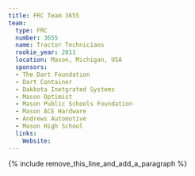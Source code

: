 ```yaml
---
title: FRC Team 3655
team:
  type: FRC
  number: 3655
  name: Tractor Technicians
  rookie_year: 2011
  location: Mason, Michigan, USA
  sponsors:
  - The Dart Foundation
  - Dart Container
  - Dakkota Inetgrated Systems
  - Mason Optimist
  - Mason Public Schools Foundation
  - Mason ACE Hardware
  - Andrews Automotive
  - Mason High School
  links:
    Website:
---
```


{% include remove_this_line_and_add_a_paragraph %}
